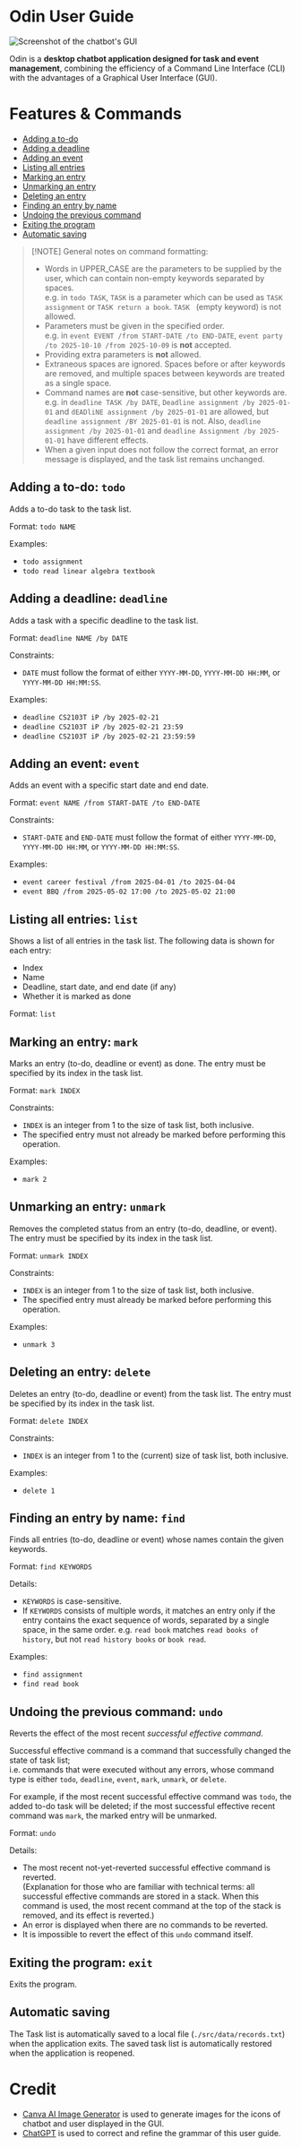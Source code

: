# Odin User Guide

![Screenshot of the chatbot's GUI](Ui.png)

Odin is a **desktop chatbot application designed for task and event management**,
combining the efficiency of a Command Line Interface (CLI) with the advantages of a Graphical User Interface (GUI).

# Features & Commands

- [Adding a to-do](#adding-a-to-do-todo)
- [Adding a deadline](#adding-a-deadline-deadline)
- [Adding an event](#adding-an-event-event)
- [Listing all entries](#listing-all-entries-list)
- [Marking an entry](#marking-an-entry-mark)
- [Unmarking an entry](#unmarking-an-entry-unmark)
- [Deleting an entry](#deleting-an-entry-delete)
- [Finding an entry by name](#finding-an-entry-by-name-find)
- [Undoing the previous command](#undoing-the-previous-command-undo)
- [Exiting the program](#exiting-the-program-exit)
- [Automatic saving](#automatic-saving-feature)

> [!NOTE] General notes on command formatting:
> - Words in UPPER_CASE are the parameters to be supplied by the user, which can contain non-empty keywords separated by spaces.
> <br> e.g. in `todo TASK`, `TASK` is a parameter which can be used as `TASK assignment` or `TASK return a book`. `TASK ` (empty keyword) is not allowed.
> - Parameters must be given in the specified order.
> <br> e.g. in `event EVENT /from START-DATE /to END-DATE`, `event party /to 2025-10-10 /from 2025-10-09` is **not** accepted.
> - Providing extra parameters is **not** allowed.
> - Extraneous spaces are ignored. Spaces before or after keywords are removed, and multiple spaces between keywords are treated as a single space.
> - Command names are **not** case-sensitive, but other keywords are.
> <br> e.g. in `deadline TASK /by DATE`, `Deadline assignment /by 2025-01-01` and `dEADliNE assignment /by 2025-01-01` are allowed, but `deadline assignment /BY 2025-01-01` is not.
> Also, `deadline assignment /by 2025-01-01` and `deadline Assignment /by 2025-01-01` have different effects.
> - When a given input does not follow the correct format, an error message is displayed, and the task list remains unchanged.

## Adding a to-do: `todo`

Adds a to-do task to the task list.

Format: `todo NAME`

Examples:

- `todo assignment`
- `todo read linear algebra textbook`

## Adding a deadline: `deadline`

Adds a task with a specific deadline to the task list.

Format: `deadline NAME /by DATE`

Constraints:

- `DATE` must follow the format of either `YYYY-MM-DD`, `YYYY-MM-DD HH:MM`, or `YYYY-MM-DD HH:MM:SS`.

Examples:

- `deadline CS2103T iP /by 2025-02-21`
- `deadline CS2103T iP /by 2025-02-21 23:59`
- `deadline CS2103T iP /by 2025-02-21 23:59:59`

## Adding an event: `event`

Adds an event with a specific start date and end date.

Format: `event NAME /from START-DATE /to END-DATE`

Constraints:

- `START-DATE` and `END-DATE` must follow the format of either `YYYY-MM-DD`, `YYYY-MM-DD HH:MM`, or `YYYY-MM-DD HH:MM:SS`.

Examples:

- `event career festival /from 2025-04-01 /to 2025-04-04`
- `event BBQ /from 2025-05-02 17:00 /to 2025-05-02 21:00`

## Listing all entries: `list`

Shows a list of all entries in the task list.
The following data is shown for each entry:

- Index
- Name
- Deadline, start date, and end date (if any)
- Whether it is marked as done

Format: `list`

## Marking an entry: `mark`

Marks an entry (to-do, deadline or event) as done.
The entry must be specified by its index in the task list.

Format: `mark INDEX`

Constraints:
- `INDEX` is an integer from 1 to the size of task list, both inclusive.
- The specified entry must not already be marked before performing this operation.

Examples:

- `mark 2`

## Unmarking an entry: `unmark`

Removes the completed status from an entry (to-do, deadline, or event).
The entry must be specified by its index in the task list.

Format: `unmark INDEX`

Constraints:
- `INDEX` is an integer from 1 to the size of task list, both inclusive.
- The specified entry must already be marked before performing this operation.

Examples:

- `unmark 3`

## Deleting an entry: `delete`

Deletes an entry (to-do, deadline or event) from the task list.
The entry must be specified by its index in the task list.

Format: `delete INDEX`

Constraints:
- `INDEX` is an integer from 1 to the (current) size of task list, both inclusive.

Examples:

- `delete 1`

## Finding an entry by name: `find`

Finds all entries (to-do, deadline or event) whose names contain the given keywords.

Format: `find KEYWORDS`

Details:

- `KEYWORDS` is case-sensitive.
- If `KEYWORDS` consists of multiple words, it matches an entry only if the entry contains the exact sequence of words, separated by a single space, in the same order.
  e.g. `read book` matches `read books of history`, but not `read history books` or `book read`.

Examples:

- `find assignment`
- `find read book`

## Undoing the previous command: `undo`

Reverts the effect of the most recent *successful effective command*.

Successful effective command is a command that successfully changed the state of task list;
<br>i.e. commands that were executed without any errors, whose command type is either `todo`, `deadline`, `event`, `mark`, `unmark`, or `delete`.

For example, if the most recent successful effective command was `todo`, the added to-do task will be deleted;
if the most successful effective recent command was `mark`, the marked entry will be unmarked.

Format: `undo`

Details:

- The most recent not-yet-reverted successful effective command is reverted.
<br>(Explanation for those who are familiar with technical terms: all successful effective commands are stored in a stack.
When this command is used, the most recent command at the top of the stack is removed, and its effect is reverted.)
- An error is displayed when there are no commands to be reverted.
- It is impossible to revert the effect of this `undo` command itself.

## Exiting the program: `exit`

Exits the program.

## Automatic saving

The Task list is automatically saved to a local file (`./src/data/records.txt`) when the application exits.
The saved task list is automatically restored when the application is reopened.

# Credit

- [Canva AI Image Generator](https://www.canva.com/ai-image-generator/) is used to generate images for the icons of chatbot and user displayed in the GUI.
- [ChatGPT](https://chatgpt.com) is used to correct and refine the grammar of this user guide.